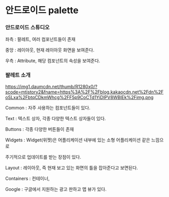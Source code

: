 # 안드로이드 palette



### 안드로이드 스튜디오



좌측 : 팔레트, 여러 컴포넌트들이 존재

중앙 : 레이아웃, 현재 레이아웃 화면을 보여준다.

우측 : Attribute, 해당 컴포넌트의 속성을 보여준다.

 

### 팔레트 소개



https://img1.daumcdn.net/thumb/R1280x0/?scode=mtistory2&fname=https%3A%2F%2Fblog.kakaocdn.net%2Fdn%2FoSLxa%2FbtqCDkmWhcg%2FF5p9CoCTd1YiDlPV8WBIEk%2Fimg.png



Common : 자주 사용하는 컴포넌트들이 있다.



Text     : 텍스트 상자, 각종 다양한 텍스트 상자들이 있다.



Buttons  : 각종 다양한 버튼들이 존재



Widgets  : Widget(위젯)은 어플리케이션 내부에 있는 소형 어플리케이션 같은 느낌으로

주기적으로 업데이트를 받는 장점이 있다.



Layout   : 레이아웃, 즉 현재 보고 있는 화면의 틀을 잡아준다고 보면된다.



Containers : 컨테이너,



Google   : 구글에서 지원하는 광고 판하고 맵 뷰가 있다.

 

